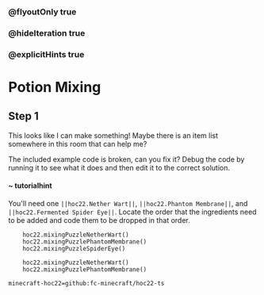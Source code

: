 ### @flyoutOnly true
### @hideIteration true
### @explicitHints true


# Potion Mixing

## Step 1
This looks like I can make something! Maybe there is an item list somewhere in this room that can help me?

The included example code is broken, can you fix it? Debug the code by running it to see what it does and then edit it to the correct solution.

#### ~ tutorialhint 
You'll need one ``||hoc22.Nether Wart||``, ``||hoc22.Phantom Membrane||``, and ``||hoc22.Fermented Spider Eye||``. Locate the order that the ingredients need to be added and code them to be dropped in that order.



```ghost
    hoc22.mixingPuzzleNetherWart()
    hoc22.mixingPuzzlePhantomMembrane()
    hoc22.mixingPuzzleSpiderEye()
```
```template
    hoc22.mixingPuzzleNetherWart()
    hoc22.mixingPuzzlePhantomMembrane()    
```
```package
minecraft-hoc22=github:fc-minecraft/hoc22-ts
```